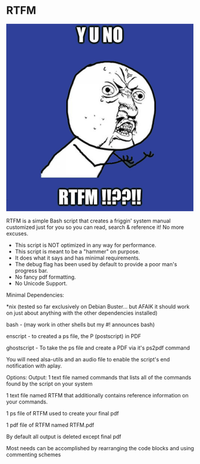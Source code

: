 # RTFM
 ![RTFM](https://github.com/timothywcrane/RTFM/blob/main/rtfm.jpg?raw=true)
    
RTFM is a simple Bash script that creates a friggin' system manual customized just for you so you can read, search & reference it!
No more excuses.

* This script is NOT optimized in any way for performance. 
* This script is meant to be a "hammer" on purpose.
* It does what it says and has minimal requirements.
* The debug flag has been used by default to provide a poor man's progress bar. 
* No fancy pdf formatting.
* No Unicode Support.

Minimal Dependencies:

 *nix (tested so far exclusively on Debian Buster... but AFAIK it should work on just about anything with the other dependencies installed)

 bash - (may work in other shells but my #! announces bash)

 enscript - to created a ps file, the P (postscript) in PDF

 ghostscript - To take the ps file and create a PDF via it's ps2pdf command

 You will need alsa-utils and an audio file to enable the script's end notification with aplay.

Options:
 Output:
 1 text file named commands that lists all of the commands found by the script on your system

 1 text file named RTFM that additionally contains reference information on your commands.
 
 1 ps file of RTFM used to create your final pdf
 
 1 pdf file of RTFM named RTFM.pdf
 
 By default all output is deleted except final pdf
 
 Most needs can be accomplished by rearranging the code blocks and using commenting schemes
 
